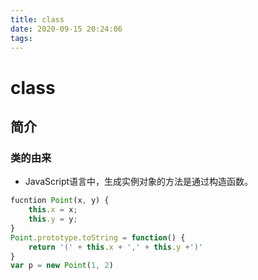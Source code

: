 ```yaml
---
title: class
date: 2020-09-15 20:24:06
tags:
---
```

# class

## 简介

### 类的由来

- JavaScript语言中，生成实例对象的方法是通过构造函数。

```javascript
fucntion Point(x, y) {
    this.x = x;
    this.y = y;
}
Point.prototype.toString = function() {
    return '(' + this.x + ',' + this.y +')'
}
var p = new Point(1, 2)
```

